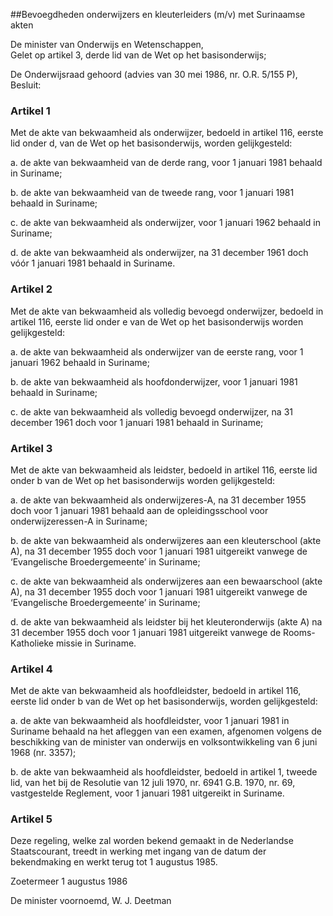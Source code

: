 <meta http-equiv='Content-Type' content='text/html; charset=utf-8' />

##Bevoegdheden onderwijzers en kleuterleiders (m/v) met Surinaamse akten

De minister van Onderwijs en Wetenschappen,  
Gelet op artikel 3, derde lid van de Wet op het basisonderwijs;

De Onderwijsraad gehoord (advies van 30 mei 1986, nr. O.R. 5/155 P),
Besluit:    

### Artikel  1  

Met de akte van bekwaamheid als onderwijzer, bedoeld in artikel 116, eerste lid onder d, van de Wet op het basisonderwijs, worden gelijkgesteld: 

a. de akte van bekwaamheid van de derde rang, voor 1 januari 1981 behaald in Suriname; 

b. de akte van bekwaamheid van de tweede rang, voor 1 januari 1981 behaald in Suriname; 

c. de akte van bekwaamheid als onderwijzer, voor 1 januari 1962 behaald in Suriname; 

d. de akte van bekwaamheid als onderwijzer, na 31 december 1961 doch vóór 1 januari 1981 behaald in Suriname.  

### Artikel  2  

Met de akte van bekwaamheid als volledig bevoegd onderwijzer, bedoeld in artikel 116, eerste lid onder e van de Wet op het basisonderwijs worden gelijkgesteld: 

a. de akte van bekwaamheid als onderwijzer van de eerste rang, voor 1 januari 1962 behaald in Suriname; 

b. de akte van bekwaamheid als hoofdonderwijzer, voor 1 januari 1981 behaald in Suriname; 

c. de akte van bekwaamheid als volledig bevoegd onderwijzer, na 31 december 1961 doch voor 1 januari 1981 behaald in Suriname;  

### Artikel  3  

Met de akte van bekwaamheid als leidster, bedoeld in artikel 116, eerste lid onder b van de Wet op het basisonderwijs worden gelijkgesteld: 

a. de akte van bekwaamheid als onderwijzeres-A, na 31 december 1955 doch voor 1 januari 1981 behaald aan de opleidingsschool voor onderwijzeressen-A in Suriname; 

b. de akte van bekwaamheid als onderwijzeres aan een kleuterschool (akte A), na 31 december 1955 doch voor 1 januari 1981 uitgereikt vanwege de ‘Evangelische Broedergemeente’ in Suriname; 

c. de akte van bekwaamheid als onderwijzeres aan een bewaarschool (akte A), na 31 december 1955 doch voor 1 januari 1981 uitgereikt vanwege de ‘Evangelische Broedergemeente’ in Suriname; 

d. de akte van bekwaamheid als leidster bij het kleuteronderwijs (akte A) na 31 december 1955 doch voor 1 januari 1981 uitgereikt vanwege de Rooms-Katholieke missie in Suriname.  

### Artikel  4  

Met de akte van bekwaamheid als hoofdleidster, bedoeld in artikel 116, eerste lid onder b van de Wet op het basisonderwijs, worden gelijkgesteld: 

a. de akte van bekwaamheid als hoofdleidster, voor 1 januari 1981 in Suriname behaald na het afleggen van een examen, afgenomen volgens de beschikking van de minister van onderwijs en volksontwikkeling van 6 juni 1968 (nr. 3357); 

b. de akte van bekwaamheid als hoofdleidster, bedoeld in artikel 1, tweede lid, van het bij de Resolutie van 12 juli 1970, nr. 6941 G.B. 1970, nr. 69, vastgestelde Reglement, voor 1 januari 1981 uitgereikt in Suriname.  

### Artikel  5  

Deze regeling, welke zal worden bekend gemaakt in de Nederlandse Staatscourant, treedt in werking met ingang van de datum der bekendmaking en werkt terug tot 1 augustus 1985. 

Zoetermeer 
1 augustus 1986    

De 
minister voornoemd, 
W. J. Deetman      
